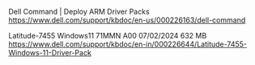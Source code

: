 Dell Command | Deploy ARM Driver Packs
https://www.dell.com/support/kbdoc/en-us/000226163/dell-command

Latitude-7455	Windows11	71MMN	A00	07/02/2024	632 MB
https://www.dell.com/support/kbdoc/en-in/000226644/Latitude-7455-Windows-11-Driver-Pack